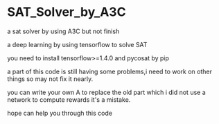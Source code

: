 # SAT_Solver_by_A3C
a sat solver by using A3C but not finish

a deep learning by using tensorflow to solve SAT

you need to install tensorflow>=1.4.0 and pycosat by pip

a part of this code is still having some problems,i need to work on other things so may not fix it nearly.

you can write your own A to replace the old part which i did not use a network to compute rewards it's a mistake.

hope can help you through this code
